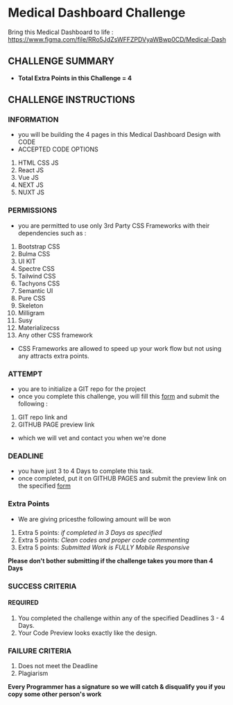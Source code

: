 # Medical Dashboard Challenge

Bring this Medical Dashboard to life :
https://www.figma.com/file/RRo5JdZsWFFZPDVyaWBwp0CD/Medical-Dash

## CHALLENGE SUMMARY
- **Total Extra Points in this Challenge = 4**

## CHALLENGE INSTRUCTIONS
### INFORMATION
- you will be building the 4 pages in this Medical Dashboard Design with CODE
- ACCEPTED CODE OPTIONS
1. HTML CSS JS
2. React JS
3. Vue JS
4. NEXT JS
5. NUXT JS

### PERMISSIONS
- you are permitted to use only 3rd Party CSS Frameworks with their dependencies such as :
1. Bootstrap CSS
2. Bulma CSS
3. UI KIT
4. Spectre CSS
5. Tailwind CSS
6. Tachyons CSS
7. Semantic UI
8. Pure CSS
9. Skeleton
10. Milligram
11. Susy
12. Materializecss
13. Any other CSS framework
* CSS Frameworks are allowed to speed up your work flow but not using any attracts extra points.

### ATTEMPT
- you are to initialize a GIT repo for the project
- once you complete this challenge, you will fill this [form](https://jalsem.typeform.com/to/HG9ceK) and submit the following :
1. GIT repo link and
2. GITHUB PAGE preview link
- which we will vet and contact you when we're done

### DEADLINE
- you have just 3 to 4 Days to complete this task.
- once completed, put it on GITHUB PAGES and submit the preview link on the specified [form](https://jalsem.typeform.com/to/HG9ceK)

### Extra Points
- We are giving pricesthe following amount will be won
1. Extra 5 points: *if completed in 3 Days as specified*
2. Extra 5 points: *Clean codes and proper code commmenting*
3. Extra 5 points: *Submitted Work is FULLY Mobile Responsive*

**Please don't bother submitting if the challenge takes you more than 4 Days**

### SUCCESS CRITERIA
#### REQUIRED
1. You completed the challenge within any of the specified Deadlines 3 - 4 Days.
2. Your Code Preview looks exactly like the design.

### FAILURE CRITERIA
1. Does not meet the Deadline
2. Plagiarism

**Every Programmer has a signature so we will catch & disqualify you if you copy some other person's work**

